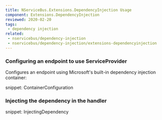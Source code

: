 ```yaml
---
title: NServiceBus.Extensions.DependencyInjection Usage
component: Extensions.DependencyInjection
reviewed: 2020-02-20
tags:
 - dependency injection
related:
 - nservicebus/dependency-injection
 - nservicebus/dependency-injection/extensions-dependencyinjection
---
```


### Configuring an endpoint to use ServiceProvider

Configures an endpoint using Microsoft's built-in dependency injection container:

snippet: ContainerConfiguration


### Injecting the dependency in the handler

snippet: InjectingDependency
